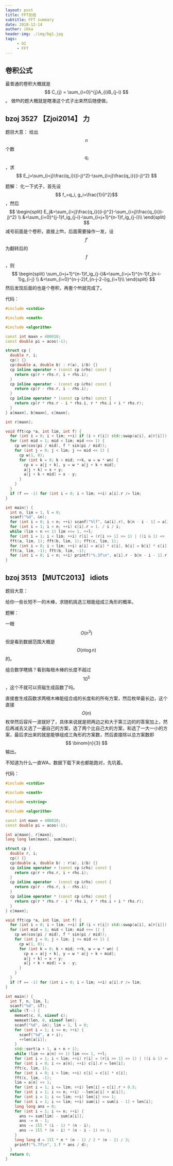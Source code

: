 ```yaml
---
layout: post
title: FFT总结
subtitle: FFT summary
date: 2018-12-14
author: ikka
header-img: ./img/bg1.jpg
tags: 
     - OI
     - FFT
---
```



## 卷积公式

最普通的卷积大概就是 $$ C_{j} = \sum_{i=0}^{j}A_{i}B_{j-i} $$ 。
做fft的题大概就是瞎凑这个式子出来然后随便做。

## bzoj 3527 【Zjoi2014】 力

题目大意：
给出 $$ n $$ 个数 $$ q_i $$ ，求
$$
E_j=\sum_{i<j}\frac{q_i}{(i-j)^2}-\sum_{i>j}\frac{q_i}{(i-j)^2}
$$

题解：
化一下式子，首先设 $$ f_=q_i, g_i=\frac{1}{i^2}$$ ，然后
$$
\begin{split}
E_j&=\sum_{i<j}\frac{q_i}{(i-j)^2}-\sum_{i>j}\frac{q_i}{(i-j)^2} \\
&=\sum_{i=0}^{j-1}f_ig_{j-i}-\sum_{i=j+1}^{n-1}f_ig_{j-i}\\
\end{split}
$$
减号前面是个卷积，直接上fft，后面需要操作一发，设 $$ f' $$ 为翻转后的 $$ f $$ ，则
$$
\begin{split}
\sum_{i=j+1}^{n-1}f_ig_{j-i}&=\sum_{i=j+1}^{n-1}f_{n-i-1}g_{i-j} \\
&=\sum_{i=0}^{n-j-2}f_{n-j-2-i}g_{i+1}\\
\end{split}
$$
然后发现后面的也是个卷积，再套个fft就完成了。

代码：

```cpp
#include <cstdio>

#include <cmath>

#include <algorithm>

const int maxn = 400010;
const double pi = acos(-1);

struct cp {
  double r, i;
  cp() {}
  cp(double a, double b) : r(a), i(b) {}
  cp inline operator + (const cp &rhs) const {
    return cp(r + rhs.r, i + rhs.i);
  }
  cp inline operator - (const cp &rhs) const {
    return cp(r - rhs.r, i - rhs.i);
  }
  cp inline operator * (const cp &rhs) const {
    return cp(r * rhs.r - i * rhs.i, r * rhs.i + i * rhs.r);
  }
} a[maxn], b[maxn], c[maxn];

int r[maxn];

void fft(cp *a, int lim, int f) {
  for (int i = 0; i < lim; ++i) if (i < r[i]) std::swap(a[i], a[r[i]]);
  for (int mid = 1; mid < lim; mid <<= 1) {
    cp wn(cos(pi / mid), f * sin(pi / mid));
    for (int j = 0; j < lim; j += mid << 1) {
      cp w(1, 0);
      for (int k = 0; k < mid; ++k, w = w * wn) {
        cp x = a[j + k], y = w * a[j + k + mid];
        a[j + k] = x + y;
        a[j + k + mid] = x - y;
      }
    }
  }
  if (f == -1) for (int i = 0; i < lim; ++i) a[i].r /= lim;
}

int main() {
  int n, lim = 1, l = 0;
  scanf("%d", &n);
  for (int i = 0; i < n; ++i) scanf("%lf", &a[i].r), b[n - i - 1] = a[i];
  for (int i = 1; i < n; ++i) c[i].r = 1. / i / i;
  while (lim < n << 1) lim <<= 1, ++l;
  for (int i = 1; i < lim; ++i) r[i] = (r[i >> 1] >> 1) | ((i & 1) << (l - 1));
  fft(a, lim, 1); fft(b, lim, 1); fft(c, lim, 1);
  for (int i = 0; i < lim; ++i) a[i] = a[i] * c[i], b[i] = b[i] * c[i];
  fft(a, lim, -1); fft(b, lim, -1);
  for (int i = 0; i < n; ++i) printf("%.3f\n", a[i].r - b[n - i - 1].r);
}
```

## bzoj 3513 【MUTC2013】 idiots

题目大意：

给你一些长短不一的木棒，求随机挑选三根能组成三角形的概率。

题解：

一眼 $$ O(n^3) $$ 但是看到数据范围大概是 $$ O(n\log n) $$的。

组合数学瞎搞？看到每根木棒的长度不超过 $$ 10^5 $$ ，这个不就可以资磁生成函数了吗。

直接套生成函数求两根木棒能组合成的长度和的所有方案，然后枚举最长边，这个直接 $$ O(n) $$ 枚举然后容斥一波就好了，具体来说就是把两边之和大于第三边的的答案加上，然后再减去又选了一遍自己的方案，选了两个比自己大的方案，和选了一大一小的方案，最后求出来的就是能够组成三角形的方案数，然后直接除以总方案数即 $$ \binom{n}{3} $$ 输出。

不知道为什么一直WA，数据下载下来也都能跑对，先坑着。

代码：

```cpp
#include <cstdio>

#include <cmath>

#include <cstring>

#include <algorithm>

const int maxn = 400010;
const double pi = acos(-1);

int a[maxn], r[maxn];
long long len[maxn], sum[maxn];

struct cp {
  double r, i;
  cp() {}
  cp(double a, double b) : r(a), i(b) {}
  cp inline operator + (const cp &rhs) const {
    return cp(r + rhs.r, i + rhs.i);
  }
  cp inline operator - (const cp &rhs) const {
    return cp(r - rhs.r, i - rhs.i);
  }
  cp inline operator * (const cp &rhs) const {
    return cp(r * rhs.r - i * rhs.i, r * rhs.i + i * rhs.r);
  }
} c[maxn];

void fft(cp *a, int lim, int f) {
  for (int i = 0; i < lim; ++i) if (i < r[i]) std::swap(a[i], a[r[i]]);
  for (int mid = 1; mid < lim; mid <<= 1) {
    cp wn(cos(pi / mid), f * sin(pi / mid));
    for (int j = 0; j < lim; j += mid << 1) {
      cp w(1, 0);
      for (int k = 0; k < mid; ++k, w = w * wn) {
        cp x = a[j + k], y = w * a[j + k + mid];
        a[j + k] = x + y;
        a[j + k + mid] = x - y;
      }
    }
  }
  if (f == -1) for (int i = 0; i < lim; ++i) a[i].r /= lim;
}

int main() {
  int T, n, lim, l;
  scanf("%d", &T);
  while (T--) {
    memset(c, 0, sizeof c);
    memset(len, 0, sizeof len);
    scanf("%d", &n); lim = 1, l = 0;
    for (int i = 1; i <= n; ++i) {
      scanf("%d", a + i);
      ++len[a[i]];
    }
    std::sort(a + 1, a + n + 1);
    while (lim <= a[n] << 1) lim <<= 1, ++l;
    for (int i = 1; i < lim; ++i) r[i] = (r[i >> 1] >> 1) | ((i & 1) << (l - 1));
    for (int i = 0; i <= a[n]; ++i) c[i].r = len[i];
    fft(c, lim, 1);
    for (int i = 0; i < lim; ++i) c[i] = c[i] * c[i];
    fft(c, lim, -1);
    lim = a[n] << 1;
    for (int i = 1; i <= lim; ++i) len[i] = c[i].r + 0.5;
    for (int i = 1; i <= n; ++i) --len[a[i] + a[i]];
    for (int i = 1; i <= lim; ++i) len[i] >>= 1;
    for (int i = 1; i <= lim; ++i) sum[i] = sum[i - 1] + len[i];
    long long ans = 0;
    for (int i = 1; i <= n; ++i) {
      ans += sum[lim] - sum[a[i]];
      ans -= n - 1;
      ans -= 1ll * (i - 1) * (n - i);
      ans -= 1ll * (n - i) * (n - i - 1) >> 1;
    }
    long long d = 1ll * n * (n - 1) / 2 * (n - 2) / 3;
    printf("%.7f\n", 1.f * ans / d);
  }
  return 0;
}
```